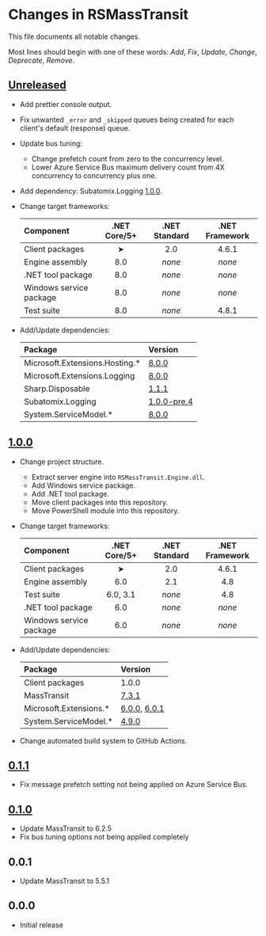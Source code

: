 # Changes in RSMassTransit
This file documents all notable changes.

Most lines should begin with one of these words:
*Add*, *Fix*, *Update*, *Change*, *Deprecate*, *Remove*.

<!--
## [Unreleased](https://github.com/sharpjs/RSMassTransit/compare/release/1.1.0...HEAD)
(none)
-->

## [Unreleased](https://github.com/sharpjs/RSMassTransit/compare/release/1.0.0...HEAD)
<!--
## [2.0.0](https://github.com/sharpjs/RSMassTransit/compare/release/1.0.0...release/2.0.0)
-->
- Add prettier console output.
- Fix unwanted `_error` and `_skipped` queues being created for each client's
  default (response) queue.
- Update bus tuning:
  - Change prefetch count from zero to the concurrency level.
  - Lower Azure Service Bus maximum delivery count from 4X concurrency to
    concurrency plus one.
- Add dependency: Subatomix.Logging [1.0.0](https://github.com/sharpjs/Subatomix.Logging).

- Change target frameworks:

  Component               | .NET Core/5+ | .NET Standard | .NET Framework
  :-----------------------|:------------:|:-------------:|:--------------:
  Client packages         | ➤            | 2.0           | 4.6.1
  Engine assembly         | 8.0          | *none*        | *none*
  .NET tool package       | 8.0          | *none*        | *none*
  Windows service package | 8.0          | *none*        | *none*
  Test suite              | 8.0          | *none*        | 4.8.1

- Add/Update dependencies:

  Package                        | Version
  :------------------------------|:-----------------
  Microsoft.Extensions.Hosting.* | [8.0.0](https://github.com/dotnet/core/blob/main/release-notes/8.0/8.0.0/8.0.0.md)
  Microsoft.Extensions.Logging   | [8.0.0](https://github.com/dotnet/core/blob/main/release-notes/8.0/8.0.0/8.0.0.md)
  Sharp.Disposable               | [1.1.1](https://github.com/sharpjs/Sharp.Disposable/releases/tag/release/1.1.1)
  Subatomix.Logging              | [1.0.0-pre.4](https://github.com/sharpjs/Subatomix.Logging)
  System.ServiceModel.*          | [8.0.0](https://github.com/dotnet/wcf/releases/tag/v3.4.0-rtm)

## [1.0.0](https://github.com/sharpjs/RSMassTransit/compare/v0.1.1...release/1.0.0)
- Change project structure.
  - Extract server engine into `RSMassTransit.Engine.dll`.
  - Add Windows service package.
  - Add .NET tool package.
  - Move client packages into this repository.
  - Move PowerShell module into this repository.

- Change target frameworks:

  Component               | .NET Core/5+ | .NET Standard | .NET Framework
  :-----------------------|:------------:|:-------------:|:--------------:
  Client packages         | ➤            | 2.0           | 4.6.1
  Engine assembly         | 6.0          | 2.1           | 4.8
  Test suite              | 6.0, 3.1     | *none*        | 4.8
  .NET tool package       | 6.0          | *none*        | *none*
  Windows service package | 6.0          | *none*        | *none*

- Add/Update dependencies:

  Package                     | Version
  :---------------------------|:-----------------
  Client packages             | 1.0.0
  MassTransit                 | [7.3.1](https://masstransit-project.com/releases/)
  Microsoft.Extensions.*      | [6.0.0](https://github.com/dotnet/core/blob/main/release-notes/6.0/6.0.0/6.0.0.md), [6.0.1](https://github.com/dotnet/core/blob/main/release-notes/6.0/6.0.2/6.0.2.md)
  System.ServiceModel.*       | [4.9.0](https://github.com/dotnet/wcf/releases/tag/v3.3.0-rtm)

- Change automated build system to GitHub Actions.

## [0.1.1](https://github.com/sharpjs/RSMassTransit/compare/v0.1.0...v0.1.1)
- Fix message prefetch setting not being applied on Azure Service Bus.

## [0.1.0](https://github.com/sharpjs/RSMassTransit/tree/v0.1.0)
- Update MassTransit to 6.2.5
- Fix bus tuning options not being applied completely

## 0.0.1
- Update MassTransit to 5.5.1

## 0.0.0
- Initial release

<!--
  Copyright Subatomix Research Inc.
  SPDX-License-Identifier: MIT
-->
